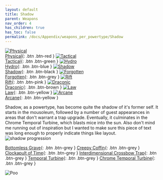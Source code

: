 ```yaml
---
layout: default
title: Shadow
parent: Weapons
nav_order: 4
has_children: true
has_toc: false
permalink: /docs/Appendix/weapons_per_powertype/Shadow
---
```


[<img src="/mhbasics/assets/physical.png" alt="Physical"> <br> Physical](https://kuhmann.github.io/mhbasics/docs/Appendix/weapons_per_powertype/physical){: .btn .btn-red } [<img src="/mhbasics/assets/tactical.png" alt="Tactical"> <br> Tactical](https://kuhmann.github.io/mhbasics/docs/Appendix/weapons_per_powertype/tactical){: .btn .btn-green } [<img src="/mhbasics/assets/hydro.png" alt="Hydro"> <br> Hydro](https://kuhmann.github.io/mhbasics/docs/Appendix/weapons_per_powertype/hydro){: .btn .btn-blue } [<img src="/mhbasics/assets/shadow.png" alt="Shadow"> <br> Shadow](https://kuhmann.github.io/mhbasics/docs/Appendix/weapons_per_powertype/shadow){: .btn .btn-black } [<img src="/mhbasics/assets/forgotten.png" alt="Forgotten"> <br> Forgotten](https://kuhmann.github.io/mhbasics/docs/Appendix/weapons_per_powertype/forgotten){: .btn .btn-grey } [<img src="/mhbasics/assets/rift.png" alt="Rift"> <br> Rift](https://kuhmann.github.io/mhbasics/docs/Appendix/weapons_per_powertype/rift){: .btn .btn-pink } [<img src="/mhbasics/assets/draconic.png" alt="Draconic"> <br> Draconic](https://kuhmann.github.io/mhbasics/docs/Appendix/weapons_per_powertype/draconic){: .btn .btn-brown } [<img src="/mhbasics/assets/law.png" alt="Law"> <br> Law](https://kuhmann.github.io/mhbasics/docs/Appendix/weapons_per_powertype/law){: .btn .btn-yellow }  [<img src="/mhbasics/assets/arcane.png" alt="Arcane"> <br> Arcane](https://kuhmann.github.io/mhbasics/docs/Appendix/weapons_per_powertype/arcane){: .btn .btn-yellow }  

Shadow, as a powertype, has become quite the shadow of it's former self. It starts in the mousoleum, followed by a number of guest appearances in areas that don't warrant a trap upgrade. Eventually, it culminates in the Chrome Temporal Turbine, which blasts mice into the sun. Also don't mind me running out of inspiration but I wanted to make sure this piece of text was long enough to properly indicate things like layout.  
<img src="/mhbasics/assets/shadow_progression.png" alt="shadow progression">

[Bottomless Grave](https://kuhmann.github.io/mhbasics/docs/Appendix/weapons_per_powertype/Shadow/bg){: .btn .btn-grey } [Creepy Coffin](https://kuhmann.github.io/mhbasics/docs/Appendix/weapons_per_powertype/Shadow/coffin){: .btn .btn-grey } [Clockapult of Time](https://kuhmann.github.io/mhbasics/docs/Appendix/weapons_per_powertype/Shadow/CoT){: .btn .btn-grey } [Interdimensional Crossbow Trap](https://kuhmann.github.io/mhbasics/docs/Appendix/weapons_per_powertype/Shadow/IDCT){: .btn .btn-grey } [Temporal Turbine](https://kuhmann.github.io/mhbasics/docs/Appendix/weapons_per_powertype/Shadow/TT){: .btn .btn-grey } [Chrome Temporal Turbine](https://kuhmann.github.io/mhbasics/docs/Appendix/weapons_per_powertype/Shadow/CTT){: .btn .btn-grey }


<img src="/mhbasics/assets/shadow.png" alt="Poo">
